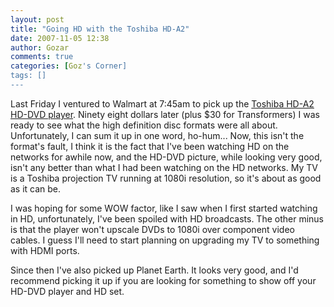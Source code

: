 ```yaml
---
layout: post
title: "Going HD with the Toshiba HD-A2"
date: 2007-11-05 12:38
author: Gozar
comments: true
categories: [Goz's Corner]
tags: []
---
```

Last Friday I ventured to Walmart at 7:45am to pick up the <a href="http://www.tacp.toshiba.com/dvd/product.asp?model=HD-A2">Toshiba HD-A2 HD-DVD player</a>. Ninety eight dollars later (plus $30 for Transformers) I was ready to see what the high definition disc formats were all about. Unfortunately, I can sum it up in one word, ho-hum... Now, this isn't the format's fault, I think it is the fact that I've been watching HD on the networks for awhile now, and the HD-DVD picture, while looking very good, isn't any better than what I had been watching on the HD networks. My TV is a Toshiba projection TV running at 1080i resolution, so it's about as good as it can be.

I was hoping for some WOW factor, like I saw when I first started watching in HD, unfortunately, I've been spoiled with HD broadcasts. The other minus is that the player won't upscale DVDs to 1080i over component video cables. I guess I'll need to start planning on upgrading my TV to something with HDMI ports.

Since then I've also picked up Planet Earth. It looks very good, and I'd recommend picking it up if you are looking for something to show off your HD-DVD player and HD set.
